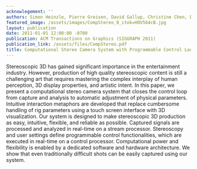```yaml
---
acknowlegement: ''
authors: Simon Heinzle, Pierre Greisen, David Gallup, Christine Chen, Daniel Saner, Aljoscha Smolic, Andreas Burg, Wojciech Matusik, Markus Gross
featured_image: /assets/images/CompStereo_0_itok=HOV564cB.jpg
layout: publication
date: 2011-01-01 12:00:00 -0700
publication: ACM Transactions on Graphics (SIGGRAPH 2011)
publication_link: /assets/files/CompStereo.pdf
title: Computational Stereo Camera System with Programmable Control Loop
---
```


Stereoscopic 3D has gained significant importance in the entertainment industry. However, production of high quality stereoscopic content is still a challenging art that requires mastering the complex interplay of human perception, 3D display properties, and artistic intent. In this paper, we present a computational stereo camera system that closes the control loop from capture and analysis to automatic adjustment of physical parameters. Intuitive interaction metaphors are developed that replace cumbersome handling of rig parameters using a touch screen interface with 3D visualization. Our system is designed to make stereoscopic 3D production as easy, intuitive, flexible, and reliable as possible. Captured signals are processed and analyzed in real-time on a stream processor. Stereoscopy and user settings define programmable control functionalities, which are executed in real-time on a control processor. Computational power and flexibility is enabled by a dedicated software and hardware architecture. We show that even traditionally difficult shots can be easily captured using our system.